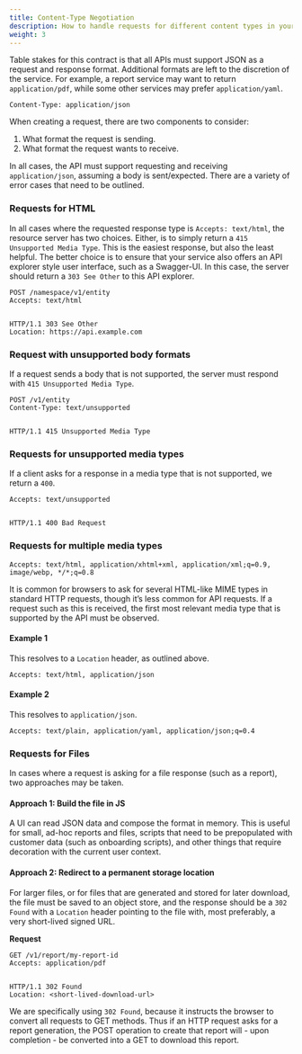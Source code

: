 ```yaml
---
title: Content-Type Negotiation
description: How to handle requests for different content types in your API.
weight: 3
---
```


Table stakes for this contract is that all APIs must support JSON as a request and response format. Additional formats
are left to the discretion of the service. For example, a report service may want to return `application/pdf`, while
some other services may prefer `application/yaml`.

```http
Content-Type: application/json
```

When creating a request, there are two components to consider:

1. What format the request is sending.
2. What format the request wants to receive.

In all cases, the API must support requesting and receiving `application/json`, assuming a body is sent/expected. There
are a variety of error cases that need to be outlined.

### Requests for HTML

In all cases where the requested response type is `Accepts: text/html`, the resource server has two choices. Either,
is to simply return a `415 Unsupported Media Type`. This is the easiest response, but also the least helpful. The better
choice is to ensure that your service also offers an API explorer style user interface, such as a Swagger-UI. In this
case, the server should return a `303 See Other` to this API explorer.

```http
POST /namespace/v1/entity
Accepts: text/html


HTTP/1.1 303 See Other
Location: https://api.example.com
```

### Request with unsupported body formats

If a request sends a body that is not supported, the server must respond with `415 Unsupported Media Type`.

```http
POST /v1/entity
Content-Type: text/unsupported


HTTP/1.1 415 Unsupported Media Type
```

### Requests for unsupported media types

If a client asks for a response in a media type that is not supported, we return a `400`.

```http
Accepts: text/unsupported


HTTP/1.1 400 Bad Request
```

### Requests for multiple media types

```http
Accepts: text/html, application/xhtml+xml, application/xml;q=0.9, image/webp, */*;q=0.8
```

It is common for browsers to ask for several HTML-like MIME types in standard HTTP requests, though it’s less common for
API requests. If a request such as this is received, the first most relevant media type that is supported by the API
must be observed.

#### Example 1
This resolves to a `Location` header, as outlined above.

```http
Accepts: text/html, application/json
```

#### Example 2

This resolves to `application/json`.

```http
Accepts: text/plain, application/yaml, application/json;q=0.4
```

### Requests for Files

In cases where a request is asking for a file response (such as a report), two approaches may be taken.

#### Approach 1: Build the file in JS

A UI can read JSON data and compose the format in memory. This is useful for small, ad-hoc reports and files, scripts
that need to be prepopulated with customer data (such as onboarding scripts), and other things that require decoration
with the current user context.

#### Approach 2: Redirect to a permanent storage location

For larger files, or for files that are generated and stored for later download, the file must be saved to an object
store, and the response should be a `302 Found` with a `Location` header pointing to the file with, most preferably,
a very short-lived signed URL.

**Request**

```http
GET /v1/report/my-report-id
Accepts: application/pdf


HTTP/1.1 302 Found
Location: <short-lived-download-url>
```

We are specifically using `302 Found`, because it instructs the browser to convert all requests to GET methods. Thus if
an HTTP request asks for a report generation, the POST operation to create that report will - upon completion - be
converted into a GET to download this report.
